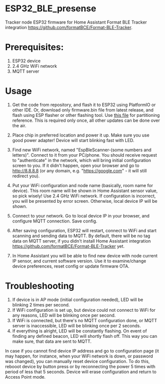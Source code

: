 # ESP32_BLE_presense
Tracker node ESP32 firmware for Home Assistant Format BLE Tracker integration https://github.com/formatBCE/Format-BLE-Tracker.

# Prerequisites:

1. ESP32 device
2. 2.4 GHz WiFi network
3. MQTT server

# Usage

1. Get the code from repository, and flash it to ESP32 using PlatformIO or other IDE.
Or, download only firmware.bin file from latest release, and flash using ESP flasher or other flashing tool.
Use [this file](https://github.com/formatBCE/ESP32_BLE_presense/blob/main/partitions_singleapp.csv) for partitioning reference.
This is required only once, all other updates can be done over the air.

2. Place chip in preferred location and power it up. Make sure you use good power adapter! Device will start blinking fast with LED.

3. Find new WiFi network, named "EspBleScanner-(some numbers and letters)".
Connect to it from your PC/phone.
You should receive request to "authenticate" in the network, which will bring initial configuration screen to you.
If it didn't happen, open your browser and go to http://8.8.8.8 (or any domain, e.g. "https://google.com" - it will still redirect you).

4. Put your WiFi configuration and node name (basically, room name for device). 
This room name will be shown in Home Assistant sensor value, so pick wisely!
Use 2.4 GHz WiFi network.
If configuration is incorrect, you will be presented by error screen.
Otherwise, local device IP will be shown.

5. Connect to your network. Go to local device IP in your browser, and configure MQTT connection. Save config.

6. After saving configuration, ESP32 will restart, connect to WiFi and start scanning and sending data to MQTT. By default, there will be no tag data on MQTT server, if you didn't install Home Assistant integration https://github.com/formatBCE/Format-BLE-Tracker yet.

7. In Home Assistant you will be able to find new device with node current IP sensor, and current software version. Use it to examine/change device preferences, reset config or update firmware OTA.

# Troubleshooting

1. If device is in AP mode (initial configuration needed), LED will be blinking 2 times per second.
2. If WiFi configuration is set up, but device could not connect to WiFi for any reasons, LED will be blinking once per second.
3. If WiFi is connected, but there's no MQTT configuration done, or MQTT server is inaccessible, LED will be blinking once per 2 seconds.
4. If everything is alright, LED will be constantly flashing. On event of finding any defined beacon, LED will shortly flash off. This way you can make sure, that data are sent to MQTT.

In case if you cannot find device IP address and go to configuration page (it may happen, for instance, when your WiFi network is down, or password was changed), you can manually reset device configuration. To do this, rebooot device by button press or by reconnecting the power 5 times with period of less that 5 seconds. Device will erase configuration and return to Access Point mode.



